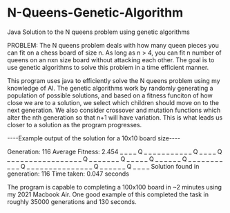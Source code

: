# N-Queens-Genetic-Algorithm
Java Solution to the N queens problem using genetic algorithms




PROBLEM: The N queens problem deals with how many queen pieces you can fit on a chess board of size n. As long as n > 4, you can fit n number of queens on an nxn size board without attacking each other. The goal is to use genetic algorithms to solve this problem in a time efficient manner. 



This program uses java to efficiently solve the N queens problem using my knowledge of AI. The genetic algorithms work by randomly generating a population of possible solutions, and based on a fitness funciton of how close we are to a solution, we select which children should move on to the next generation. We also consider crossover and mutation functions which alter the nth generation so that n+1 will have variation. This is what leads us closer to a solution as the program progresses. 



----Example output of the solution for a 10x10 board size----

Generation: 116 Average Fitness: 2.454
_ _ _ _ Q _ _ _ _ _ 
_ _ _ _ _ _ Q _ _ _ 
_ Q _ _ _ _ _ _ _ _ 
_ _ _ _ _ _ _ _ _ Q 
_ _ _ _ _ _ _ Q _ _ 
_ _ _ Q _ _ _ _ _ _ 
Q _ _ _ _ _ _ _ _ _ 
_ _ Q _ _ _ _ _ _ _ 
_ _ _ _ _ _ _ _ Q _ 
_ _ _ _ _ Q _ _ _ _ 
Solution found in generation: 116
Time taken: 0.047 seconds


The program is capable to completing a 100x100 board in ~2 minutes using my 2021 Macbook Air. One good example of this completed the task in roughly 35000 generations and 130 seconds.




